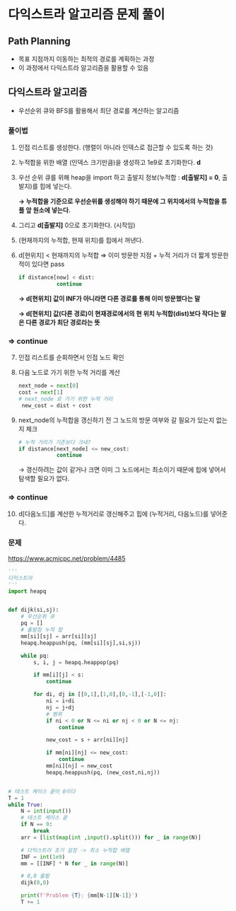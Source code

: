 # 다익스트라 알고리즘 문제 풀이

## Path Planning
- 목표 지점까지 이동하는 최적의 경로를 계획하는 과정
- 이 과정에서 다익스트라 알고리즘을 활용할 수 있음

## 다익스트라 알고리즘
- 우선순위 큐와 BFS를 활용해서 최단 경로를 계산하는 알고리즘

### 풀이법
1. 인접 리스트를 생성한다. (행렬이 아니라 인덱스로 접근할 수 있도록 하는 것)
2. 누적합을 위한 배열 (인덱스 크기만큼)을 생성하고 1e9로 초기화한다. **d**
3. 우선 순위 큐를 위해 heap을 import 하고 출발지 정보(누적합 : **d[출발지] = 0**, 출발지)를 힙에 넣는다.

    **→ 누적합을 기준으로 우선순위를 생성해야 하기 때문에 그 위치에서의 누적합을 튜플 앞 원소에 넣는다.**

4. 그리고  **d[출발지]** 0으로 초기화한다. (시작임)
5. (현재까지의 누적합, 현재 위치)를 힙에서 꺼낸다.
6. d[현위치] < 현재까지의 누적합 ⇒ 이미 방문한 지점 + 누적 거리가 더 짧게 방문한 적이 있다면 pass
    
    ```python
    if distance[now] < dist:
                continue
    ```
    

    **→ d[현위치] 값이 INF가 아니라면 다른 경로를 통해 이미 방문했다는 말**

    **→ d[현위치] 값(다른 경로)이 현재경로에서의 현 위치 누적합(dist)보다 작다는 말은 다른 경로가 최단 경로라는 뜻**

### ⇒ continue

7. 인접 리스트를 순회하면서 인접 노드 확인
8. 다음 노드로 가기 위한 누적 거리를 계산
    
    ```python
    next_node = next[0]
    cost = next[1]
    # next_node 로 가기 위한 누적 거리
     new_cost = dist + cost
    ```
    
8. next_node의 누적합을 갱신하기 전 그 노드의 방문 여부와 갈 필요가 있는지 없는지 체크
    
    ```python
    # 누적 거리가 기존보다 크네?
    if distance[next_node] <= new_cost:
                continue
    ```
    

    → 갱신하려는 값이 같거나 크면 이미 그 노드에서는 최소이기 때문에 힙에 넣어서 탐색할 필요가 없다.


### ⇒ continue


10. d[다음노드]를 계산한 누적거리로 갱신해주고 힙에 (누적거리, 다음노드)를 넣어준다.
  
### 문제

https://www.acmicpc.net/problem/4485
```python
'''
다익스트라
'''
import heapq


def dijk(si,sj):
    # 우선순위 큐
    pq = []
    # 출발점 누적 합
    mm[si][sj] = arr[si][sj]
    heapq.heappush(pq, (mm[si][sj],si,sj))

    while pq:
        s, i, j = heapq.heappop(pq)

        if mm[i][j] < s:
            continue

        for di, dj in [[0,1],[1,0],[0,-1],[-1,0]]:
            ni = i+di
            nj = j+dj
            # 범위
            if ni < 0 or N <= ni or nj < 0 or N <= nj:
                continue

            new_cost = s + arr[ni][nj]

            if mm[ni][nj] <= new_cost:
                continue
            mm[ni][nj] = new_cost
            heapq.heappush(pq, (new_cost,ni,nj))


# 테스트 케이스 끝이 0이다
T = 1
while True:
    N = int(input())
    # 테스트 케이스 끝
    if N == 0:
        break
    arr = [list(map(int ,input().split())) for _ in range(N)]

    # 다익스트라 초기 설정 -> 최소 누적합 배열
    INF = int(1e9)
    mm = [[INF] * N for _ in range(N)]

    # 0,0 출발
    dijk(0,0)

    print(f'Problem {T}: {mm[N-1][N-1]}')
    T += 1
```